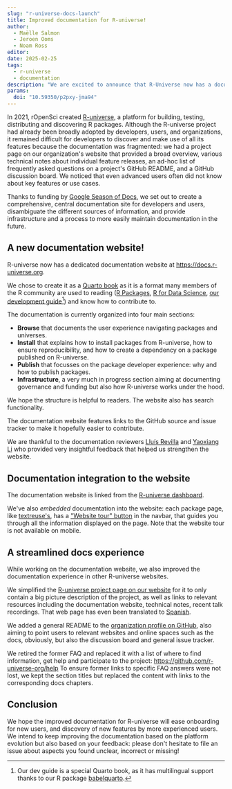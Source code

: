 ```yaml
---
slug: "r-universe-docs-launch"
title: Improved documentation for R-universe!
author:
  - Maëlle Salmon
  - Jeroen Ooms
  - Noam Ross
editor:
date: 2025-02-25
tags:
  - r-universe
  - documentation
description: "We are excited to announce that R-Universe now has a documentation website thanks to Google Season of Docs!"
params:
  doi: "10.59350/p2pxy-jma94"
---
```


In 2021, rOpenSci created [R-universe](https://r-universe.dev), a platform for building, testing, distributing and discovering R packages.
Although the R-universe project had already been broadly adopted by developers, users, and organizations, 
it remained difficult for developers to discover and make use of all its features because the documentation was fragmented: 
we had a project page on our organization's website that provided a broad overview, various technical notes about individual feature releases, an ad-hoc list of frequently asked questions on a project's GitHub README, and a GitHub discussion board.
We noticed that even advanced users often did not know about key features or use cases.

Thanks to funding by [Google Season of Docs](/blog/2024/04/12/gsod-announcement/), we set out to create a comprehensive, central documentation site for developers and users, disambiguate the different sources of information, and provide infrastructure and a process to more easily maintain documentation in the future.

## A new documentation website!

R-universe now has a dedicated documentation website at <https://docs.r-universe.org>.

We chose to create it as a [Quarto book](https://quarto.org/docs/books/) 
as it is a format many members of the R community are used to reading ([R Packages](https://r-pkgs.org/), [R for Data Science](https://r4ds.hadley.nz/), [our development guide](https://devguide.ropensci.org/)[^babelquarto]) and know how to contribute to.

The documentation is currently organized into four main sections:

- **Browse** that documents the user experience navigating packages and universes.
- **Install** that explains how to install packages from R-universe, how to ensure reproducibility, and how to create a dependency on a package published on R-universe.
- **Publish** that focusses on the package developer experience: why and how to publish packages.
- **Infrastructure**, a very much in progress section aiming at documenting governance and funding but also how R-universe works under the hood.

We hope the structure is helpful to readers.
The website also has search functionality.

The documentation website features links to the GitHub source and issue tracker to make it hopefully easier to contribute.

[^babelquarto]: Our dev guide is a special Quarto book, as it has multilingual support thanks to our R package [babelquarto](https://docs.ropensci.org/babelquarto).

We are thankful to the documentation reviewers [Lluís Revilla](/author/lluís-revilla-sancho/) and [Yaoxiang Li](/author/yaoxiang-li/) who provided very insightful feedback that helped us strengthen the website.

## Documentation integration to the website 

The documentation website is linked from the [R-universe dashboard](https://r-universe.dev/search).

We've also _embedded_ documentation into the website: each package page, like [textreuse's](https://ropensci.r-universe.dev/textreuse), has a ["Website tour" button](https://docs.r-universe.dev/browse/packages.html#website-tour) in the navbar, that guides you through all the information displayed on the page.
Note that the website tour is not available on mobile.

## A streamlined docs experience

While working on the documentation website, we also improved the documentation experience in other R-universe websites.

We simplified the [R-universe project page on our website](/r-universe) for it to only contain a big picture description of the project, as well as links to relevant resources including the documentation website, technical notes, recent talk recordings.
That web page has even been translated to [Spanish](/es/r-universe/).

We added a general README to the [organization profile on GitHub](https://github.com/r-universe-org/), also aiming to point users to relevant websites and online spaces such as the docs, obviously, but also the discussion board and general issue tracker.

We retired the former FAQ and replaced it with a list of where to find information, get help and participate to the project: <https://github.com/r-universe-org/help> 
To ensure former links to specific FAQ answers were not lost, we kept the section titles but replaced the content with links to the corresponding docs chapters.

## Conclusion 

We hope the improved documentation for R-universe will ease onboarding for new users, and discovery of new features by more experienced users.
We intend to keep improving the documentation based on the platform evolution but also based on your feedback: please don't hesitate to file an issue about aspects you found unclear, incorrect or missing!


